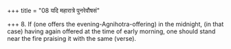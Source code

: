 +++
title = "08 यदि महारात्रे पुनरेवौषसं"

+++
8. If (one offers the evening-Agnihotra-offering) in the midnight, (in that case) having again offered at the time of early morning, one should stand near the fire praising it with the same (verse).
